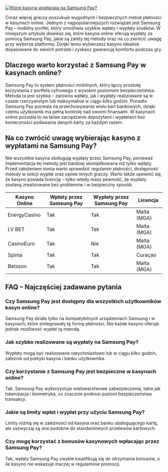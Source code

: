 [![Które kasyna wypłacają na Samsung Pay?](https://123-caf.pages.dev/gitsignup.png)](https://vrmoo.ru/Bt82HjjY)

<p>Coraz więcej graczy poszukuje wygodnych i bezpiecznych metod płatności w kasynach online. Jednym z najpopularniejszych rozwiązań jest Samsung Pay – mobilny portfel, który umożliwia szybkie wpłaty i wypłaty środków. W niniejszym artykule dowiesz się, które kasyna online oferują wypłaty za pomocą Samsung Pay, jakie są zalety tej metody oraz na co zwrócić uwagę przy wyborze platformy. Dzięki temu wybierzesz kasyno idealnie dopasowane do swoich potrzeb i zyskasz gwarancję komfortu podczas gry.</p>  <h2>Dlaczego warto korzystać z Samsung Pay w kasynach online?</h2> <p>Samsung Pay to system płatności mobilnych, który łączy prostotę korzystania z portfela cyfrowego z wysokim poziomem bezpieczeństwa. Metoda ta jest szybka – zarówno wpłaty, jak i wypłaty realizowane są w czasie rzeczywistym lub maksymalnie w ciągu kilku godzin. Ponadto Samsung Pay pozwala na przechowywanie wielu kart bankowych, dzięki czemu użytkownik ma pełną kontrolę nad swoimi finansami. W kasynach online pozwala to na łatwe zarządzanie depozytami i wypłatami bez konieczności podawania danych karty za każdym razem.</p>  <h2>Na co zwrócić uwagę wybierając kasyno z wypłatami na Samsung Pay?</h2> <p>Nie wszystkie kasyna obsługują wypłaty przez Samsung Pay, ponieważ implementacja tej metody jest bardziej skomplikowana niż tylko wpłaty. Przed założeniem konta warto sprawdzić regulamin płatności, dostępność metody w sekcji wypłat oraz opinie innych graczy. Warto także upewnić się, że kasyno posiada licencję – tylko wtedy masz pewność, że wypłaty zostaną zrealizowane bez problemów i w bezpieczny sposób.</p>  <table>   <thead>     <tr>       <th>Kasyno Online</th>       <th>Wpłaty przez Samsung Pay</th>       <th>Wypłaty przez Samsung Pay</th>       <th>Licencja</th>     </tr>   </thead>   <tbody>     <tr>       <td>EnergyCasino</td>       <td>Tak</td>       <td>Tak</td>       <td>Malta (MGA)</td>     </tr>     <tr>       <td>LV BET</td>       <td>Tak</td>       <td>Tak</td>       <td>Malta (MGA)</td>     </tr>     <tr>       <td>CasinoEuro</td>       <td>Tak</td>       <td>Nie</td>       <td>Malta (MGA)</td>     </tr>     <tr>       <td>Spinia</td>       <td>Tak</td>       <td>Tak</td>       <td>Curaçao</td>     </tr>     <tr>       <td>Betsson</td>       <td>Tak</td>       <td>Tak</td>       <td>Malta (MGA)</td>     </tr>   </tbody> </table>  <h2>FAQ – Najczęściej zadawane pytania</h2>  <h3>Czy Samsung Pay jest dostępny dla wszystkich użytkowników kasyn online?</h3> <p>Samsung Pay działa tylko na kompatybilnych urządzeniach Samsung i w kasynach, które zintegrowały tę formę płatności. Nie każde kasyno oferuje jednak możliwość wypłat tą metodą.</p>  <h3>Jak szybko realizowane są wypłaty na Samsung Pay?</h3> <p>Wypłaty mogą być realizowane natychmiastowo lub w ciągu kilku godzin, zależnie od polityki kasyna i banku użytkownika.</p>  <h3>Czy korzystanie z Samsung Pay jest bezpieczne w kasynach online?</h3> <p>Tak. Samsung Pay wykorzystuje wielowarstwowe zabezpieczenia, takie jak tokenizacja i biometryka, co znacznie podnosi poziom bezpieczeństwa transakcji.</p>  <h3>Jakie są limity wpłat i wypłat przy użyciu Samsung Pay?</h3> <p>Limity różnią się w zależności od kasyna oraz banku obsługującego kartę, ale zazwyczaj są one podobne do standardowych przelewów kartowych.</p>  <h3>Czy mogę korzystać z bonusów kasynowych wpłacając przez Samsung Pay?</h3> <p>Tak, wpłaty Samsung Pay zwykle kwalifikują się do otrzymania bonusów, o ile kasyno nie wskazuje inaczej w regulaminie promocji.</p>